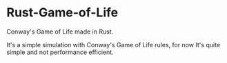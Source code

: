 # Rust-Game-of-Life
Conway's Game of Life made in Rust.

It's a simple simulation with Conway's Game of Life rules, for now It's quite simple and not performance efficient.
